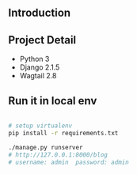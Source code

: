 ## Introduction

## Project Detail

* Python 3
* Django 2.1.5
* Wagtail 2.8

## Run it in local env

```bash

# setup virtualenv
pip install -r requirements.txt

./manage.py runserver
# http://127.0.0.1:8000/blog
# username: admin  password: admin
```
